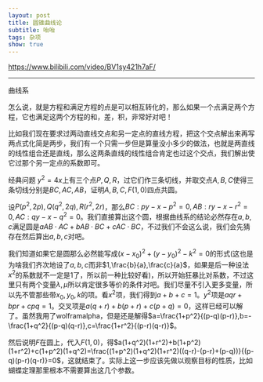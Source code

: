 ```yaml
---
layout: post
title: 圆锥曲线论
subtitle: 咍咍
tags: 杂项
show: true
---
```


https://www.bilibili.com/video/BV1sy421h7aF/

-----

曲线系

怎么说，就是方程和满足方程的点是可以相互转化的，那么如果一个点满足两个方程，它也满足这两个方程的和，差，积，非常好对吧！

比如我们现在要求过两动直线交点和另一定点的直线方程，把这个交点解出来再写两点式化简是两步，我们有一个只需一步但是算量没小多少的做法，也就是两直线的线性组合还是直线，那么这两条直线的线性组合肯定也过这个交点，我们解出使它过那个另一定点的系数即可。

经典问题 $y^2=4x$上有三个点$P,Q,R$，过它们作三条切线，并取交点$A,B,C$使得三条切线分别是$BC,AC,AB$，证明$A,B,C,F(1,0)$四点共圆。

设$P(p^2,2p),Q(q^2,2q),R(r^2,2r)$，那么$BC:py-x-p^2=0,AB:ry-x-r^2=0,AC:qy-x-q^2=0$。我们直接算出这个圆，根据曲线系的结论必然存在$a,b,c$满足圆是$aAB\cdot AC+bAB\cdot BC+cAC\cdot BC$，不过我们不会这么说，我们会先猜存在然后算出$a,b,c$对吧。

我们知道如果它是圆那么必然能写成$(x-x_0)^2+(y-y_0)^2-k^2=0$的形式(这也是为啥我们齐次地设了$a,b,c$而非$1,\frac{b}{a},\frac{c}{a}$，如果是后一种设法$x^2$的系数就不一定是$1$了，所以前一种比较好看)，所以开始狂暴比对系数，不过这里只有两个变量$\lambda,\mu$所以肯定很多等价的条件对吧。我们尽量不引入更多变量，所以先不管那些带$x_0,y_0,k$的项。看$x^2$项，我们得到$a+b+c=1$。$y^2$项是$aqr+bpr+cpq=1$。交叉项是$a(q+r)+b(p+r)+c(p+q)=0$，这样已经可以解了。虽然我用了wolframalpha，但是还是解得$a=\frac{1+p^2}{(p-q)(p-r)},b=-\frac{1+q^2}{(p-q)(q-r)},c=\frac{1+r^2}{(p-r)(q-r)}$。

然后说明$F$在圆上，代入$F(1,0)$，得$a(1+q^2)(1+r^2)+b(1+p^2)(1+r^2)+c(1+p^2)(1+q^2)=\frac{(1+p^2)(1+q^2)(1+r^2)((q-r)-(p-r)+(p-q))}{(p-q)(p-r)(q-r)}=0$，这就结束了。实际上这一步应该先做以观察目标的性质，比如蝴蝶定理那里根本不需要算出这几个参数。